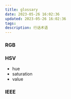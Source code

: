 ```yaml
---
title: glossary
date: 2023-05-26 16:02:36
updated: 2023-05-26 16:02:36
tags:
description: 行话术语
---
```


### RGB

### HSV
- hue
- saturation
- value 

### IEEE
